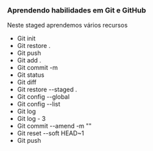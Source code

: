 ### Aprendendo habilidades em Git e GitHub

 Neste staged aprendemos vários recursos

 - Git init
 - Git restore . 
 - Git push
 - Git add . 
 - Git commit -m 
 - Git status
 - Git diff
 - Git restore --staged .
 - Git config --global
 - Git config --list
 - Git log 
 - Git log - 3
 - Git commit --amend -m ""
 - Git reset --soft HEAD~1
 - Git push